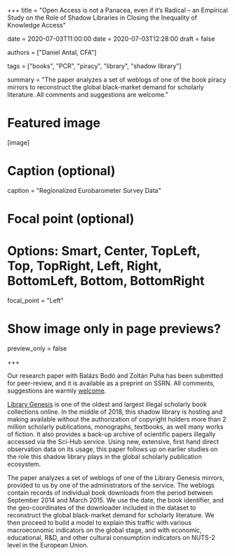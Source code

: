 +++
title = "Open Access is not a Panacea, even if it’s Radical – an Empirical Study on the Role of Shadow Libraries in Closing the Inequality of Knowledge Access"

date = 2020-07-03T11:00:00
date = 2020-07-03T12:28:00
draft = false

authors = ["Daniel Antal, CFA"]

tags = ["books", "PCR", "piracy", "library", "shadow library"]

summary = "The paper analyzes a set of weblogs of one of the book piracy mirrors to reconstruct the global black-market demand for scholarly literature. All comments and suggestions are welcome."

# Featured image
[image]
  # Caption (optional)
  caption = "Regionalized Eurobarometer Survey Data"

  # Focal point (optional)
  # Options: Smart, Center, TopLeft, Top, TopRight, Left, Right, BottomLeft, Bottom, BottomRight
  focal_point = "Left"

  # Show image only in page previews?
  preview_only = false

+++

Our research paper with Balázs Bodó and Zoltán Puha has been submitted for peer-review, and it is available as a preprint on SSRN.  All comments, suggestions are warmly [welcome](#contact).

[Library Genesis](https://libgen.is/) is one of the oldest and largest illegal scholarly book collections online. In the middle of 2018, this shadow library is hosting and making available without the authorization of copyright holders more than 2 million scholarly publications, monographs, textbooks, as well many works of fiction. It also provides a back-up archive of scientific papers illegally accessed via the Sci-Hub service. Using new, extensive, first hand direct observation data on its usage, this paper follows up on earlier studies on the role this shadow library plays in the global scholarly publication ecosystem.

The paper analyzes a set of weblogs of one of the Library Genesis mirrors, provided to us by one of the administrators of the service. The weblogs contain records of individual book downloads from the period between September 2014 and March 2015. We use the date, the book identifier, and the geo-coordinates of the downloader included in the dataset to reconstruct the global black-market demand for scholarly literature. We then proceed to build a model to explain this traffic with various macroeconomic indicators on the global stage, and with economic, educational, R&D, and other cultural consumption indicators on NUTS-2 level in the European Union.